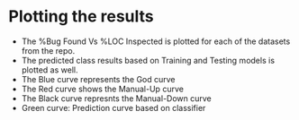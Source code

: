 
# Plotting the results

- The %Bug Found Vs %LOC Inspected is plotted for each of the datasets from the repo.
- The predicted class results based on Training and Testing models is plotted as well.
- The Blue curve represents the God curve
- The Red curve shows the  Manual-Up curve
- The Black curve represnts the Manual-Down curve
- Green curve: Prediction curve based on classifier
